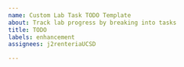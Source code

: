 ```yaml
---
name: Custom Lab Task TODO Template
about: Track lab progress by breaking into tasks
title: TODO
labels: enhancement
assignees: j2renteriaUCSD

---
```




